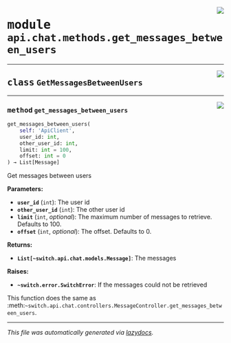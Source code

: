 <!-- markdownlint-disable -->

<a href="../../../src/switch/api/chat/methods/get_messages_between_users.py#L0"><img align="right" src="https://img.shields.io/badge/-source-cccccc?style=flat-square"/></a>

# <kbd>module</kbd> `api.chat.methods.get_messages_between_users`






---

<a href="../../../src/switch/api/chat/methods/get_messages_between_users.py#L6"><img align="right" src="https://img.shields.io/badge/-source-cccccc?style=flat-square"/></a>

## <kbd>class</kbd> `GetMessagesBetweenUsers`







---

<a href="../../../src/switch/api/chat/methods/get_messages_between_users.py#L7"><img align="right" src="https://img.shields.io/badge/-source-cccccc?style=flat-square"/></a>

### <kbd>method</kbd> `get_messages_between_users`

```python
get_messages_between_users(
    self: 'ApiClient',
    user_id: int,
    other_user_id: int,
    limit: int = 100,
    offset: int = 0
) → List[Message]
```

Get messages between users 



**Parameters:**
 
 - <b>`user_id`</b> (``int``):  The user id 
 - <b>`other_user_id`</b> (``int``):  The other user id 
 - <b>`limit`</b> (``int``, *optional*):  The maximum number of messages to retrieve. Defaults to 100. 
 - <b>`offset`</b> (``int``, *optional*):  The offset. Defaults to 0. 



**Returns:**
 
 - <b>```List[~switch.api.chat.models.Message]```</b>:  The messages 



**Raises:**
 
 - <b>```~switch.error.SwitchError```</b>:  If the messages could not be retrieved 

This function does the same as :meth:`~switch.api.chat.controllers.MessageController.get_messages_between_users`. 




---

_This file was automatically generated via [lazydocs](https://github.com/ml-tooling/lazydocs)._
